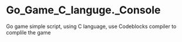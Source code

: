 # Go_Game_C_languge._Console
Go game simple script, using C language, use Codeblocks compiler to complile the game
